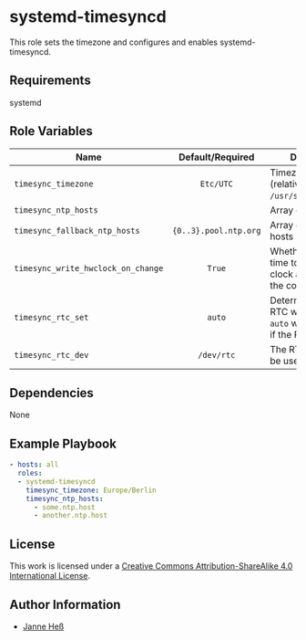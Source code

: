 # systemd-timesyncd

This role sets the timezone and configures and enables systemd-timesyncd.

## Requirements

systemd

## Role Variables

| Name                               |   Default/Required    | Description                                                                       |
| ---------------------------------- | :-------------------: | --------------------------------------------------------------------------------- |
| `timesync_timezone`                |       `Etc/UTC`       | Timezone to set (relative to `/usr/share/zoneinfo`)                               |
| `timesync_ntp_hosts`               |                       | Array of NTP hosts                                                                |
| `timesync_fallback_ntp_hosts`      | `{0..3}.pool.ntp.org` | Array of fallback NTP hosts                                                       |
| `timesync_write_hwclock_on_change` |        `True`         | Whether to write the time to the hardware clock after changing the configuration. |
| `timesync_rtc_set`                 |        `auto`         | Determines if the RTC will be updated. `auto` will only update if the RTC exists  |
| `timesync_rtc_dev`                 |      `/dev/rtc`       | The RTC device to be used                                                         |

## Dependencies

None

## Example Playbook

```yml
- hosts: all
  roles:
  - systemd-timesyncd
    timesync_timezone: Europe/Berlin
    timesync_ntp_hosts:
      - some.ntp.host
      - another.ntp.host
```

## License

This work is licensed under a [Creative Commons Attribution-ShareAlike 4.0 International License](http://creativecommons.org/licenses/by-sa/4.0/).

## Author Information

- [Janne Heß](https://github.com/dasJ)
